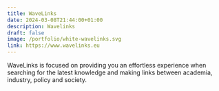 ```yaml
---
title: WaveLinks
date: 2024-03-08T21:44:00+01:00
description: Wavelinks
draft: false
image: /portfolio/white-wavelinks.svg
link: https://www.wavelinks.eu
---
```


WaveLinks is focused on providing you an effortless experience when searching for the latest knowledge and making links between academia, industry, policy and society.

